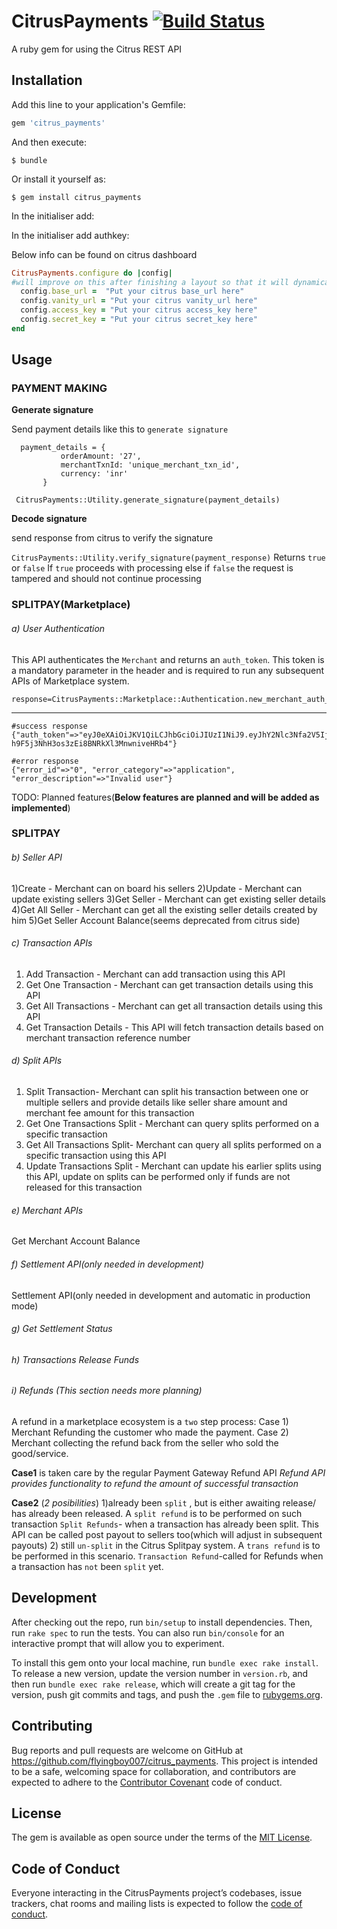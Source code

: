 # CitrusPayments [![Build Status](https://travis-ci.org/flyingboy007/citrus_payments.svg?branch=master)](https://travis-ci.org/flyingboy007/citrus_payments)

A ruby gem for using the Citrus REST API

## Installation

Add this line to your application's Gemfile:

```ruby
gem 'citrus_payments'
```

And then execute:

    $ bundle

Or install it yourself as:

    $ gem install citrus_payments
    
In the initialiser add:

In the initialiser add authkey:

Below info can be found on citrus dashboard

```ruby
CitrusPayments.configure do |config|
#will improve on this after finishing a layout so that it will dynamically change base_url between sandbox and production
  config.base_url =  "Put your citrus base_url here" 
  config.vanity_url = "Put your citrus vanity_url here"
  config.access_key = "Put your citrus access_key here"
  config.secret_key = "Put your citrus secret_key here"
end
```    

## Usage

### PAYMENT MAKING

  **Generate signature**
         
  Send payment details like this to `generate signature`     
  

      payment_details = {
               orderAmount: '27',
               merchantTxnId: 'unique_merchant_txn_id',
               currency: 'inr'
           }
       
 ` CitrusPayments::Utility.generate_signature(payment_details)`
 

  
  **Decode signature**
  
  send response from citrus to verify the signature
   
  `CitrusPayments::Utility.verify_signature(payment_response)`
        Returns `true` or `false`
     If `true` proceeds with processing else if `false` the request is tampered and should not continue processing

### SPLITPAY(Marketplace)

######  a) User Authentication
 This API authenticates the `Merchant` and returns an `auth_token`. This token is a mandatory parameter in the header and is required to run any subsequent APIs of Marketplace system.
    

    response=CitrusPayments::Marketplace::Authentication.new_merchant_auth_token

---

    
    #success response  {"auth_token"=>"eyJ0eXAiOiJKV1QiLCJhbGciOiJIUzI1NiJ9.eyJhY2Nlc3Nfa2V5IjoiMURZUUk4UzVFRTVVTTk3QUpZS0EiLCJleHBpcmVzIjoiMjAxNy0wNy0yMFQxMDo0MToyMy4zNjJaIiwiY2FuX3RyYW5zYWN0IjoxLCJhZG1pbiI6MH0.W_LhFZl-h9F5j3NhH3os3zEi8BNRkXl3MnwniveHRb4"}
    
    #error response
    {"error_id"=>"0", "error_category"=>"application", "error_description"=>"Invalid user"}






 

TODO: Planned features(**Below features are planned and will be added as implemented**)


### SPLITPAY
######  b) Seller API 
   1)Create - Merchant can on board his sellers
   2)Update  - Merchant can update existing sellers
   3)Get Seller - Merchant can get existing seller details
   4)Get All Seller - Merchant can get all the existing seller details created by him 
   5)Get Seller Account Balance(seems deprecated from citrus side)
######  c) Transaction APIs
 
   1) Add Transaction - Merchant can add transaction using this API
   2) Get One Transaction - Merchant can get transaction details using this API
   3) Get All Transactions - Merchant can get all transaction details using this API
   4) Get Transaction Details - This API will fetch transaction details based on merchant transaction reference number
###### d) Split APIs 
   1) Split Transaction- Merchant can split his transaction between one or multiple sellers and provide details like seller share amount and merchant fee amount for this transaction
   2) Get One Transactions Split - Merchant can query splits performed on a specific transaction
   3) Get All Transactions Split- Merchant can query all splits performed on a specific transaction using this API
   4) Update Transactions Split - Merchant can update his earlier splits using this API, update on splits can be performed only if funds are not released for this transaction
######  e) Merchant APIs
  Get Merchant Account Balance
  
###### f) Settlement API(only needed in development) 

Settlement API(only needed in development and automatic in production mode)
######  g) Get Settlement Status 
######  h) Transactions Release Funds

###### i) Refunds (This section needs more planning)
A refund in a marketplace ecosystem is a `two` step process:
 Case 1) Merchant Refunding the customer who made the payment.
 Case 2) Merchant collecting the refund back from the seller who sold the good/service.
 
 **Case1** is taken care by the regular Payment Gateway Refund API
   *Refund API provides functionality to refund the amount of successful transaction*
   
 **Case2** (*2 posibilities*)
  1)already been `split` , but is either awaiting release/ has already been released.
     A `split refund` is to be performed on such transaction
      `Split Refunds`- when a transaction has already been split. This API can be called post payout to sellers too(which will adjust in subsequent payouts)
  2) still `un-split` in the Citrus Splitpay system.
     A `trans refund` is to be performed in this scenario. 
      `Transaction Refund`-called for Refunds when a transaction has `not` been `split` yet.



## Development

After checking out the repo, run `bin/setup` to install dependencies. Then, run `rake spec` to run the tests. You can also run `bin/console` for an interactive prompt that will allow you to experiment.

To install this gem onto your local machine, run `bundle exec rake install`. To release a new version, update the version number in `version.rb`, and then run `bundle exec rake release`, which will create a git tag for the version, push git commits and tags, and push the `.gem` file to [rubygems.org](https://rubygems.org).

## Contributing

Bug reports and pull requests are welcome on GitHub at https://github.com/flyingboy007/citrus_payments. This project is intended to be a safe, welcoming space for collaboration, and contributors are expected to adhere to the [Contributor Covenant](http://contributor-covenant.org) code of conduct.

## License

The gem is available as open source under the terms of the [MIT License](http://opensource.org/licenses/MIT).

## Code of Conduct

Everyone interacting in the CitrusPayments project’s codebases, issue trackers, chat rooms and mailing lists is expected to follow the [code of conduct](https://github.com/flyingboy007/citrus_payments/blob/master/CODE_OF_CONDUCT.md).
